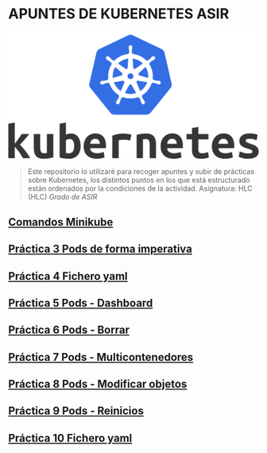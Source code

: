 # APUNTES DE KUBERNETES ASIR

![Logo](./imagenes/Kubernetes_Logo.png)

>Este repositorio lo utilizaré para recoger apuntes y subir de prácticas sobre Kubernetes, los distintos puntos en los que está estructurado están ordenados por la condiciones de la actividad. Asignatura: HLC (HLC) *Grado de ASIR*

## [Comandos Minikube](practicas/comandosMinikube.md)
## [Práctica 3 Pods de forma imperativa](practicas/practica03)
## [Práctica 4 Fichero yaml](practicas/practica04/)
## [Práctica 5 Pods - Dashboard](practicas/practica05/)
## [Práctica 6 Pods - Borrar](practicas/practica06/)
## [Práctica 7 Pods - Multicontenedores](practicas/practica07)
## [Práctica 8 Pods - Modificar objetos](practicas/practica08/)
## [Práctica 9 Pods - Reinicios](practicas/practica09/)
## [Práctica 10  Fichero yaml](practicas/practica10/)